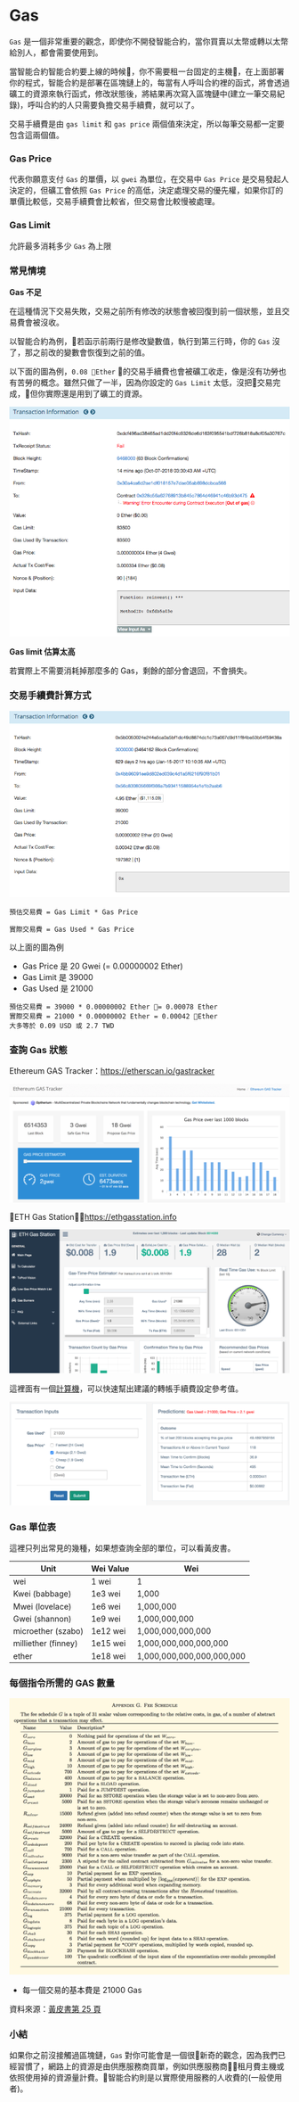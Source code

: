# Gas

`Gas` 是一個非常重要的觀念，即使你不開發智能合約，當你買賣以太幣或轉以太幣給別人，都會需要使用到。

當智能合約智能合約要上線的時候，你不需要租一台固定的主機，在上面部署你的程式，智能合約是部署在區塊鏈上的，每當有人呼叫合約裡的函式，將會透過礦工的資源來執行函式，修改狀態後，將結果再次寫入區塊鏈中(建立一筆交易紀錄)，呼叫合約的人只需要負擔交易手續費，就可以了。

交易手續費是由 `gas limit` 和 `gas price` 兩個值來決定，所以每筆交易都一定要包含這兩個值。

### Gas Price

代表你願意支付 `Gas` 的單價，以 `gwei` 為單位，在交易中 `Gas Price` 是交易發起人決定的，但礦工會依照  `Gas Price` 的高低，決定處理交易的優先權，如果你訂的單價比較低，交易手續費會比較省，但交易會比較慢被處理。

### Gas Limit

允許最多消耗多少 `Gas` 為上限

### 常見情境

**Gas 不足**

在這種情況下交易失敗，交易之前所有修改的狀態會被回復到前一個狀態，並且交易費會被沒收。

以智能合約為例，若函示前兩行是修改變數值，執行到第三行時，你的 `Gas` 沒了，那之前改的變數會恢復到之前的值。

以下面的圖為例，`0.08 Ether` 的交易手續費也會被礦工收走，像是沒有功勞也有苦勞的概念。雖然只做了一半，因為你設定的 `Gas Limit` 太低，沒把交易完成，但你實際還是用到了礦工的資源。

![](assets/03_transaction_fail.png)

**Gas limit 估算太高**

若實際上不需要消耗掉那麼多的 Gas，剩餘的部分會退回，不會損失。

### 交易手續費計算方式

![](assets/03_transaction1.png)

```
預估交易費 = Gas Limit * Gas Price
```

```
實際交易費 = Gas Used * Gas Price
```

以上面的圖為例

* Gas Price 是 20 Gwei (= 0.00000002 Ether)
* Gas Limit 是 39000
* Gas Used 是 21000

```
預估交易費 = 39000 * 0.00000002 Ether = 0.00078 Ether
實際交易費 = 21000 * 0.00000002 Ether = 0.00042 Ether
大多等於 0.09 USD 或 2.7 TWD
```

### 查詢 Gas 狀態

Ethereum GAS Tracker：<https://etherscan.io/gastracker>

![Ethereum GAS Tracker](assets/08_gas_tracker.png)

ETH Gas Station：<https://ethgasstation.info>

![ETH Gas Station](assets/08_ethgasstation.png)

這裡面有一個[計算機](https://ethgasstation.info/calculatorTxV.php)，可以快速幫出建議的轉帳手續費設定參考值。

![](assets/08_calculatorTxV.png)

### Gas 單位表

這裡只列出常見的幾種，如果想查詢全部的單位，可以看黃皮書。

Unit | Wei Value | Wei
-----|-----------|----
wei | 1 wei | 1
Kwei (babbage) | 1e3 wei | 1,000
Mwei (lovelace) | 1e6 wei | 1,000,000
Gwei (shannon) | 1e9 wei | 1,000,000,000
microether (szabo) | 1e12 wei | 1,000,000,000,000
milliether (finney) | 1e15 wei | 1,000,000,000,000,000
ether | 1e18 wei | 1,000,000,000,000,000,000

### 每個指令所需的 GAS 數量

![](assets/08_fee_schedule.png)

* 每一個交易的基本費是 21000 Gas

資料來源：[黃皮書第 25 頁](https://ethereum.github.io/yellowpaper/paper.pdf)

### 小結

如果你之前沒接觸過區塊鏈，`Gas` 對你可能會是一個很新奇的觀念，因為我們已經習慣了，網路上的資源是由供應服務商買單，例如供應服務商租月費主機或依照使用掉的資源量計費。智能合約則是以實際使用服務的人收費的(一般使用者)。